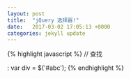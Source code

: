 ```yaml
---
layout: post
title:  "jQuery 选择器!"
date:   2017-03-02 17:05:13 +0000
categories: jekyll update
---
```



{% highlight javascript %}
// 查找<div id="abc">:
var div = $('#abc');
{% endhighlight %}


